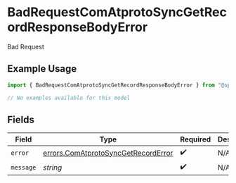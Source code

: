 # BadRequestComAtprotoSyncGetRecordResponseBodyError

Bad Request

## Example Usage

```typescript
import { BadRequestComAtprotoSyncGetRecordResponseBodyError } from "@speakeasy-api/bluesky/models/errors";

// No examples available for this model
```

## Fields

| Field                                                                                      | Type                                                                                       | Required                                                                                   | Description                                                                                |
| ------------------------------------------------------------------------------------------ | ------------------------------------------------------------------------------------------ | ------------------------------------------------------------------------------------------ | ------------------------------------------------------------------------------------------ |
| `error`                                                                                    | [errors.ComAtprotoSyncGetRecordError](../../models/errors/comatprotosyncgetrecorderror.md) | :heavy_check_mark:                                                                         | N/A                                                                                        |
| `message`                                                                                  | *string*                                                                                   | :heavy_check_mark:                                                                         | N/A                                                                                        |